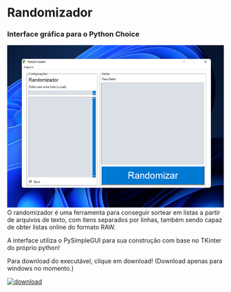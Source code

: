 # Randomizador
### Interface gráfica para o Python Choice
![randomizador](screenshots/captura1.png)
O randomizador é uma ferramenta para conseguir sortear em listas a partir de arquivos de texto, com itens separados por linhas, também sendo capaz de obter listas online do formato RAW.

A interface utiliza o PySimpleGUI para sua construção com base no TKinter do próprio python!

Para download do executável, clique em download! (Download apenas para windows no momento.)

[![download](https://img.shields.io/github/downloads/Lokost/Randomizador/total.svg)](releases/tag/update)
